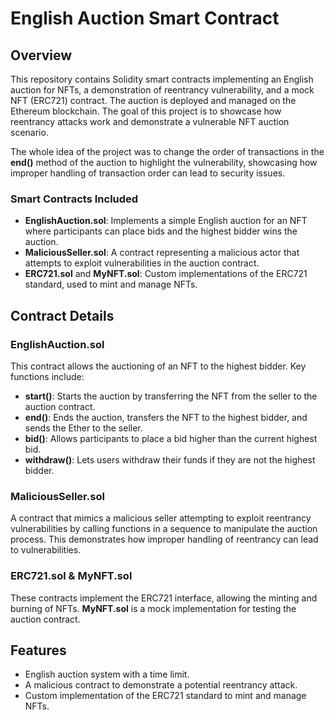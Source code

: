 # English Auction Smart Contract

## Overview
This repository contains Solidity smart contracts implementing an English auction for NFTs, a demonstration of reentrancy vulnerability, and a mock NFT (ERC721) contract. The auction is deployed and managed on the Ethereum blockchain. The goal of this project is to showcase how reentrancy attacks work and demonstrate a vulnerable NFT auction scenario.

The whole idea of the project was to change the order of transactions in the **end()** method of the auction to highlight the vulnerability, showcasing how improper handling of transaction order can lead to security issues.

### Smart Contracts Included
- **EnglishAuction.sol**: Implements a simple English auction for an NFT where participants can place bids and the highest bidder wins the auction.
- **MaliciousSeller.sol**: A contract representing a malicious actor that attempts to exploit vulnerabilities in the auction contract.
- **ERC721.sol** and **MyNFT.sol**: Custom implementations of the ERC721 standard, used to mint and manage NFTs.

## Contract Details
### EnglishAuction.sol
This contract allows the auctioning of an NFT to the highest bidder. Key functions include:
- **start()**: Starts the auction by transferring the NFT from the seller to the auction contract.
- **end()**: Ends the auction, transfers the NFT to the highest bidder, and sends the Ether to the seller.
- **bid()**: Allows participants to place a bid higher than the current highest bid.
- **withdraw()**: Lets users withdraw their funds if they are not the highest bidder.

### MaliciousSeller.sol
A contract that mimics a malicious seller attempting to exploit reentrancy vulnerabilities by calling functions in a sequence to manipulate the auction process. This demonstrates how improper handling of reentrancy can lead to vulnerabilities.

### ERC721.sol & MyNFT.sol
These contracts implement the ERC721 interface, allowing the minting and burning of NFTs. **MyNFT.sol** is a mock implementation for testing the auction contract.

## Features
- English auction system with a time limit.
- A malicious contract to demonstrate a potential reentrancy attack.
- Custom implementation of the ERC721 standard to mint and manage NFTs.

